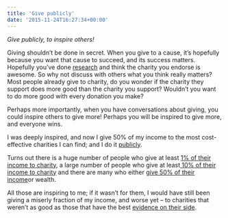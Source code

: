 ```yaml
---
title: 'Give publicly'
date: '2015-11-24T16:27:34+00:00'
---
```

*Give publicly, to inspire others!*

Giving shouldn’t be done in secret. When you give to a cause, it’s hopefully because you want that cause to succeed, and its success matters. Hopefully you’ve done [research](http://www.givewell.org/) and think the charity you endorse is awesome. So why not discuss with others what you think really matters? Most people already give to charity, do you wonder if the charity they support does more good than the charity you support? Wouldn’t you want to do more good with every donation you make?

Perhaps more importantly, when you have conversations about giving, you could inspire others to give more! Perhaps you will be inspired to give more, and everyone wins.

I was deeply inspired, and now I give 50% of my income to the most cost-effective charities I can find; and I do it [publicly](http://www.givingwhatwecan.org/blog/2013-01-15/to-inspire-people-to-give-be-public).

Turns out there is a huge number of people who give at least [1% of their income to charity](http://www.thelifeyoucansave.com/), a large number of people who give at least[ 10% of their income to charity](http://www.givingwhatwecan.org/) and there are many who either [give 50% of their income](http://boldergiving.org/)or wealth.

All those are inspiring to me; if it wasn’t for them, I would have still been giving a miserly fraction of my income, and worse yet – to charities that weren’t as good as those that have the best [evidence on their side](http://www.givewell.org/).
